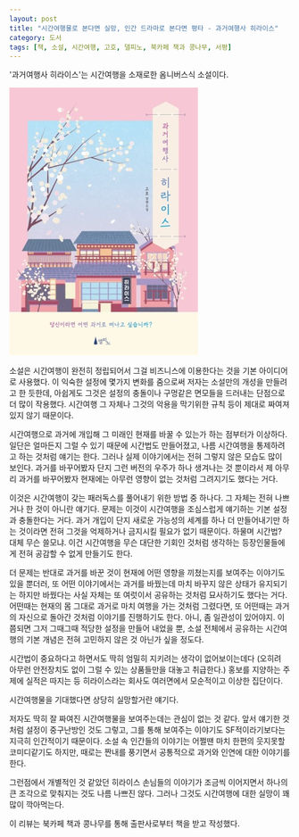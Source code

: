 ```yaml
---
layout: post
title: "시간여행물로 본다면 실망, 인간 드라마로 본다면 평타 - 과거여행사 히라이스"
category: 도서
tags: [책, 소설, 시간여행, 고호, 델피노, 북카페 책과 콩나무, 서평]
---
```


'과거여행사 히라이스'는
시간여행을 소재로한 옴니버스식 소설이다.

![표지](/images/time-travel-agency-heraeth-book-h480.jpg)

소설은 시간여행이 완전히 정립되어서 그걸 비즈니스에 이용한다는 것을 기본 아이디어로 사용했다.
이 익숙한 설정에 몇가지 변화를 줌으로써 저자는 소설만의 개성을 만들려고 한 듯한데,
아쉽게도 그것은 설정의 충돌이나 구멍같은 면모들을 드러내는 단점으로 더 많이 작용했다.
시간여행 그 자체나 그것의 악용을 막기위한 규칙 등이 제대로 짜여져 있지 않기 때문이다.

시간여행으로 과거에 개입해 그 미래인 현재를 바꿀 수 있는가 하는 점부터가 이상하다.
일단은 얼마든지 그럴 수 있기 때문에 시간법도 만들어졌고,
나름 시간여행을 통제하려고 하는 것처럼 얘기는 한다.
그러나 실제 이야기에서는 전혀 그렇지 않은 모습도 많이 보인다.
과거를 바꾸어봤자 단지 그런 버전의 우주가 하나 생겨나는 것 뿐이라서
제 아무리 과거를 바꾸어봤자 현재에는 아무런 영향이 없는 것처럼 그려지기도 했다는 거다.

이것은 시간여행이 갖는 패러독스를 풀어내기 위한 방법 중 하나다.
그 자체는 전혀 나쁘거나 한 것이 아니란 얘기다.
문제는 이것이 시간여행을 조심스럽게 얘기하는 기본 설정과 충돌한다는 거다.
과거 개입이 단지 새로운 가능성의 세계를 하나 더 만들어내기만 하는 것이라면
전혀 그것을 억제하거나 금지시킬 필요가 없기 때문이다.
하물며 시간법? 대체 무슨 쓸모냐.
이건 시간여행을 무슨 대단한 기회인 것처럼 생각하는 등장인물들에게 전혀 공감할 수 없게 만들기도 한다.

더 문제는 반대로 과거를 바꾼 것이 현재에 어떤 영향을 끼쳤는지를 보여주는 이야기도 있을 뿐더러,
또 어떤 이야기에서는 과거를 바꿨는데 마치 바꾸지 않은 상태가 유지되기는 하지만
바꿨다는 사실 자체는 또 여럿이서 공유하는 것처럼 묘사하기도 했다는 거다.
어떤때는 현재의 몸 그대로 과거로 마치 여행을 가는 것처럼 그렸다면,
또 어떤때는 과거의 자신으로 돌아간 것처럼 이야기를 진행하기도 한다.
아니, 좀 일관성이 있어야지.
이쯤되면 그저 그때그때 적당한 설정을 만들어 내었을 뿐,
소설 전체에서 공유하는 시간여행의 기본 개념은 전혀 고민하지 않은 것 아닌가 싶을 정도다.

시간법이 중요하다고 하면서도 딱히 엄밀히 지키려는 생각이 없어보이는데다
(오히려 아무런 안전장치도 없이 그럴 수 있는 상품들만을 대놓고 취급한다.)
홍보를 지양하는 주제에 실적은 따지는 등 히라이스라는 회사도 여러면에서 모순적이고 이상한 집단이다.

시간여행물을 기대했다면 상당히 실망할거란 얘기다.

저자도 딱히 잘 짜여진 시간여행물을 보여주는데는 관심이 없는 것 같다.
앞서 얘기한 것처럼 설정이 중구난방인 것도 그렇고,
그를 통해 보여주는 이야기도 SF적이라기보다는 지극히 인간적이기 때문이다.
소설 속 인간들의 이야기는 어쩔땐 마치 한편의 웃지못할 코미디같기도 하지만,
때로는 짠내를 풍기면서 공통적으로 과거와 인연에 대한 이야기를 한다.

그런점에서 개별적인 것 같았던 히라이스 손님들의 이야기가
조금씩 이어지면서 하나의 큰 조각으로 맞춰지는 것도 나름 나쁘진 않다.
그러나 그것도 시간여행에 대한 실망이 꽤 많이 깍아먹는다.



<div class="im im-info">
이 리뷰는 북카페 책과 콩나무를 통해 출판사로부터 책을 받고 작성했다.
</div>
